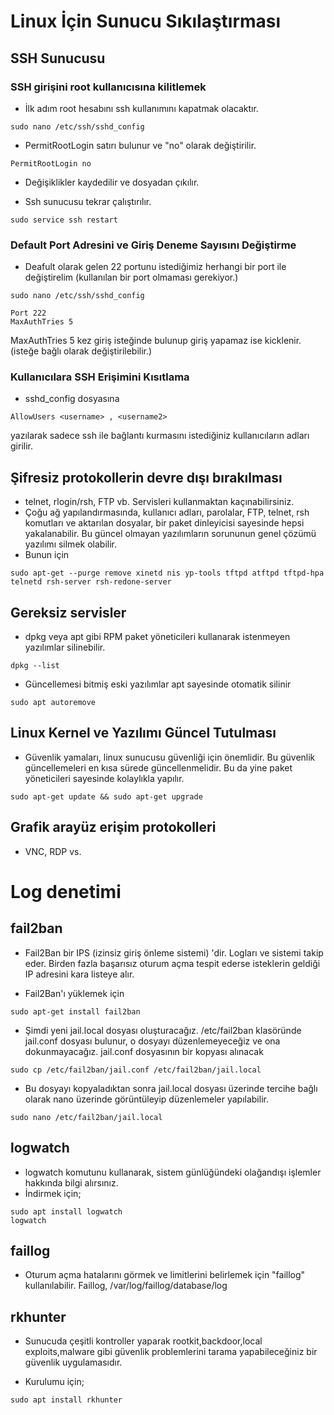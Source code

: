 # Linux  İçin Sunucu Sıkılaştırması
## SSH Sunucusu
### SSH girişini root kullanıcısına kilitlemek

- İlk adım root hesabını ssh kullanımını kapatmak olacaktır.
```
sudo nano /etc/ssh/sshd_config
```
- PermitRootLogin satırı bulunur ve "no" olarak değiştirilir.
```
PermitRootLogin no
```
- Değişiklikler kaydedilir ve dosyadan çıkılır.

- Ssh sunucusu tekrar çalıştırılır.
```
sudo service ssh restart
```
### Default Port Adresini ve Giriş Deneme Sayısını Değiştirme
- Deafult olarak gelen 22 portunu istediğimiz herhangi bir port ile değiştirelim (kullanılan bir port olmaması gerekiyor.)
```
sudo nano /etc/ssh/sshd_config
```
```
Port 222
MaxAuthTries 5
```
MaxAuthTries 5 kez giriş isteğinde bulunup giriş yapamaz ise kicklenir. (isteğe bağlı olarak değiştirilebilir.)

 ### Kullanıcılara SSH Erişimini Kısıtlama
- sshd_config dosyasına 
```
AllowUsers <username> , <username2>
```
 yazılarak sadece ssh ile bağlantı kurmasını istediğiniz kullanıcıların adları girilir.


## Şifresiz protokollerin devre dışı bırakılması
- telnet, rlogin/rsh, FTP vb. Servisleri kullanmaktan kaçınabilirsiniz.
- Çoğu ağ yapılandırmasında, kullanıcı adları, parolalar, FTP, telnet, rsh komutları ve aktarılan dosyalar, bir paket dinleyicisi sayesinde hepsi yakalanabilir. Bu güncel olmayan yazılımların sorununun genel çözümü yazılımı silmek olabilir.
- Bunun için 
```
sudo apt-get --purge remove xinetd nis yp-tools tftpd atftpd tftpd-hpa telnetd rsh-server rsh-redone-server
```

## Gereksiz servisler
- dpkg veya apt gibi RPM paket yöneticileri kullanarak istenmeyen yazılımlar silinebilir.
```
dpkg --list 
```
- Güncellemesi bitmiş eski yazılımlar apt sayesinde otomatik silinir
```
sudo apt autoremove
```
## Linux Kernel ve Yazılımı Güncel Tutulması
- Güvenlik yamaları, linux sunucusu güvenliği için önemlidir. Bu güvenlik güncellemeleri en kısa sürede güncellenmelidir. Bu da yine paket yöneticileri sayesinde kolaylıkla yapılır.
```
sudo apt-get update && sudo apt-get upgrade
```

##  Grafik arayüz erişim protokolleri
- VNC, RDP vs.


# Log denetimi
## fail2ban
- Fail2Ban bir IPS (izinsiz giriş önleme sistemi) 'dir. Logları ve sistemi takip eder. Birden fazla başarısız oturum açma tespit ederse isteklerin geldiği IP adresini kara listeye alır.

- Fail2Ban'ı yüklemek için

```
sudo apt-get install fail2ban
```
- Şimdi yeni jail.local dosyası oluşturacağız. /etc/fail2ban klasöründe jail.conf dosyası bulunur, o dosyayı düzenlemeyeceğiz ve ona dokunmayacağız. jail.conf dosyasının bir kopyası alınacak 
```
sudo cp /etc/fail2ban/jail.conf /etc/fail2ban/jail.local
```
- Bu dosyayı kopyaladıktan sonra jail.local dosyası üzerinde tercihe bağlı olarak nano üzerinde görüntüleyip düzenlemeler yapılabilir. 
```
sudo nano /etc/fail2ban/jail.local
```
## logwatch
- logwatch komutunu kullanarak, sistem günlüğündeki olağandışı işlemler hakkında bilgi alırsınız. 
- İndirmek için; 
```
sudo apt install logwatch
logwatch
```

## faillog

- Oturum açma hatalarını görmek ve limitlerini belirlemek için "faillog"
kullanılabilir. Faillog, /var/log/faillog/database/log 

## rkhunter

- Sunucuda çeşitli kontroller yaparak rootkit,backdoor,local exploits,malware gibi güvenlik problemlerini tarama yapabileceğiniz bir güvenlik uygulamasıdır.

- Kurulumu için; 
```
sudo apt install rkhunter
```